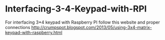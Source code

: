 # Interfacing-3-4-Keypad-with-RPI

For interfacing 3*4 keypad with Raspberry PI follow this website and proper connections
http://crumpspot.blogspot.com/2013/05/using-3x4-matrix-keypad-with-raspberry.html
